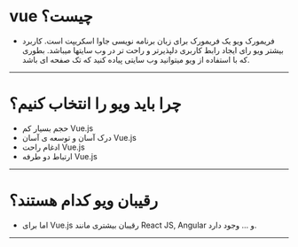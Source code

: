  # vue چیست؟
 * فریمورک ویو یک فریمورک برای زبان برنامه نویسی جاوا اسکریپت است. کاربرد بیشتر ویو رای ایجاد رابط کاربری دلپذیرتر و راحت تر در وب سایتها میباشد.  بطوری که با استفاده از  ویو میتوانید وب سایتی پیاده کنید که تک صفحه ای باشد.
 ________________________________________________________________________________________________________________________________________________________________________________
 # چرا باید ویو را انتخاب کنیم؟
 * حجم بسیار کم Vue.js
 * درک آسان و توسعه ی آسان Vue.js
 * ادغام راحت Vue.js
 * ارتباط دو طرفه Vue.js
 ________________________________________________________________________________________________________________________________________________________________________________
 # رقیبان ویو کدام هستند؟
 * اما برای Vue.js رقیبان بیشتری مانند React JS, Angular و ... وجود دارد.
 ________________________________________________________________________________________________________________________________________________________________________________
 